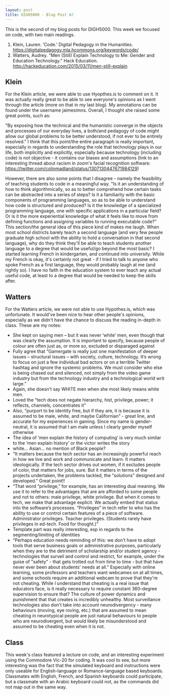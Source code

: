 ```yaml
---
layout: post
title: DIGH5000 - Blog Post #2
---
```


This is the second of my blog posts for DIGH5000. This week we focused on code, with two main readings.

1. Klein, Lauren. ‘Code.’ Digital Pedagogy in the Humanities. https://digitalpedagogy.mla.hcommons.org/keywords/code/
2. Watters, Audrey. “Men (Still) Explain Technology to Me: Gender and Education Technology.” Hack Education. http://hackeducation.com/2015/03/11/men-still-explain

## Klein ##
For the Klein article, we were able to use Hyopthes.is to comment on it. It was actually really great to be able to see everyone's opinions as I went through the article (more on that in my last blog). My annotations can be found under the username jaimesimns. Overall, I thought she raised some great points, such as:

"By exposing how the technical and the humanistic converge in the objects and processes of our everyday lives, a both/and pedagogy of code might allow our global problems to be better understood, if not ever to be entirely resolved." I think that this point/the entire paragraph is really important, especially in regards to understanding the role that technology plays in our life, both implicitly and explicitly, especially because technology (including code) is not objective - it contains our biases and assumptions (link to an interesting thread about racism in zoom's facial recognition software: https://twitter.com/colinmadland/status/1307130447671984129)

However, there are also some points that I disagree - namely the feasibility of teaching students to code in a meaningful way.
"Is it an understanding of how to think algorithmically, so as to better comprehend how certain tasks can be abstracted into a series of steps? Is it a familiarity with the basic components of programming languages, so as to be able to understand how code is structured and produced? Is it the knowledge of a specialized programming language, one with specific applications in a particular field? Or is it the more experiential knowledge of what it feels like to move from defining functions and assigning variables to running executable code?" This section/the general idea of this piece kind of makes me laugh. When most school districts barely teach a second language (and very few people graduate high school with the ability to hold a conversation in that second language), why do they think they'll be able to teach students another language to a degree that would be useful/go beyond the most basic? I started learning French in kindergarten, and continued into university. While my French is okay, it's certainly not great - if I tried to talk to anyone who spoke French as a first language, they would probably laugh at me (and rightly so). I have no faith in the education system to ever teach any actual useful code, at least to a degree that would be needed to keep the skills after.

## Watters ##
For the Watters article, we were not able to use Hypothes.is, which was unfortunate. It would've been nice to hear other people's opinions, especially as we didn't have the chance to discuss the reading in-depth in class. These are my notes:
-	She kept on saying men – but it was never ‘white’ men, even though that was clearly the assumption. It is important to specify, because people of colour are often just as, or more so, excluded or disparaged against
-	Fully agree that “Gamergate is really just one manifestation of deeper issues – structural issues – with society, culture, technology. It’s wrong to focus on just a few individual bad actors or on a terrible Twitter hashtag and ignore the systemic problems. We must consider who else is being chased out and silenced, not simply from the video game industry but from the technology industry and a technological world writ large.”
-	Again, she doesn’t say WHITE men when she most likely means white men.
-	Loved the “tech does not negate hierarchy, hist, privilege, power; it reflects, channels, concentrates it”
-	Also, “purport to be identity free, but if they are, it is because it is assumed to be male, white, and maybe Californian” - great line, and accurate for my experiences in gaming. Since my name is gender-neutral, it is assumed that I am male unless I clearly gender myself otherwise
-	The idea of ‘men explain the history of computing’ is very much similar to the ‘men explain history’ or the victor writes the story
-	white… Asian… no mention of Black people?
-	“It matters because the tech sector has an increasingly powerful reach in how we live and work and communicate and learn. It matters ideologically. If the tech sector drives out women, if it excludes people of color, that matters for jobs, sure. But it matters in terms of the projects undertaken, the problems tackled, the “solutions” designed and developed.” Great point!!
-	“That word “privilege,” for example, has an interesting dual meaning. We use it to refer to the advantages that are are afforded to some people and not to others: male privilege, white privilege. But when it comes to tech, we make that advantage explicit. We actually embed that status into the software’s processes. “Privileges” in tech refer to who has the ability to use or control certain features of a piece of software. Administrator privileges. Teacher privileges. (Students rarely have privileges in ed-tech. Food for thought.)”
-	Template part was really interesting, esp in regards to the segmenting/limiting of identities
-	“Perhaps education needs reminding of this: we don't have to adopt tools that serve business goals or administrative purposes, particularly when they are to the detriment of scholarship and/or student agency - technologies that surveil and control and restrict, for example, under the guise of "safety" - that gets trotted out from time to time - but that have never ever been about students' needs at all." Especially with online learning, some professors and teachers want webcames on at all times, and some schools require an additional webcam to prove that they're not cheating. While I understand that cheating is a real issue that educators face, is it really necessary to require constant 360-degree supervision to ensure that? The culture of power dynamics and punishment that that creates is incredibly unhealthy. Most surveillance technologies also don't take into account neurodivergency - many behaviours (moving, eye roving, etc.) that are assumed to mean cheating in neurotypical people are just natural behaviours to people who are neurodivergent, but would likely be misunderstood and assumed to be cheating even when it is not.

## Class ##
This week's class featured a lecture on code, and an interesting experiment using the Commodore Vic-20 for coding. It was cool to see, but more interesting was the fact that the simulated keyboard and instructions were only useable for English-language or Romance-language based keyboards. Classmates with English, French, and Spanish keyboards could participate, but a classmate with an Arabic keyboard could not, as the commands did not map out in the same way.
